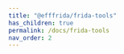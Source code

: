 ```yaml
---
title: "@efffrida/frida-tools"
has_children: true
permalink: /docs/frida-tools
nav_order: 2
---
```

